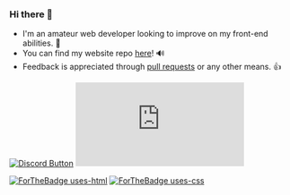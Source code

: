 ### Hi there 👋

- I'm an amateur web developer looking to improve on my front-end abilities. 📱
- You can find my website repo [here](https://github.com/xMdb/mainWebsite)! 🔊
- Feedback is appreciated through [pull requests](https://github.com/xMdb/mainWebsite/pulls) or any other means. 👍

[![Discord Button](https://img.shields.io/badge/Discord-xMdb%237897-orange?style=for-the-badge&logo=discord)](http://dsc.bio/xmdb) [![Website Status](https://img.shields.io/website-up-down-green-red/http/mgrif.xyz?style=for-the-badge&logo=icloud)](https://mgrif.xyz/)

[![ForTheBadge uses-html](http://ForTheBadge.com/images/badges/uses-html.svg)](http://mgrif.xyz) [![ForTheBadge uses-css](http://ForTheBadge.com/images/badges/uses-css.svg)](http://mgrif.xyz)
